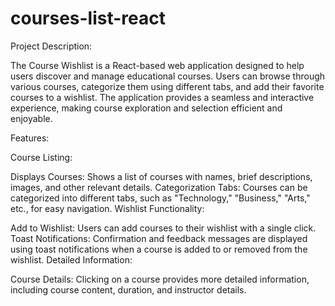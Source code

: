 # courses-list-react
Project Description:

The Course Wishlist is a React-based web application designed to help users discover and manage educational courses. Users can browse through various courses, categorize them using different tabs, and add their favorite courses to a wishlist. The application provides a seamless and interactive experience, making course exploration and selection efficient and enjoyable.

Features:

Course Listing:

Displays Courses: Shows a list of courses with names, brief descriptions, images, and other relevant details.
Categorization Tabs: Courses can be categorized into different tabs, such as "Technology," "Business," "Arts," etc., for easy navigation.
Wishlist Functionality:

Add to Wishlist: Users can add courses to their wishlist with a single click.
Toast Notifications: Confirmation and feedback messages are displayed using toast notifications when a course is added to or removed from the wishlist.
Detailed Information:

Course Details: Clicking on a course provides more detailed information, including course content, duration, and instructor details.
